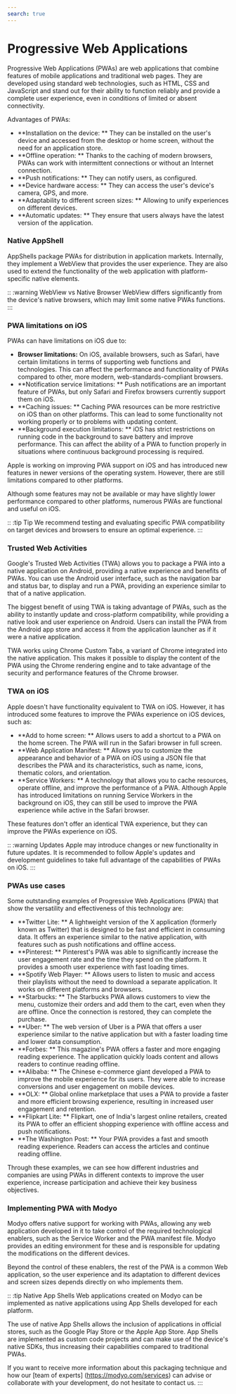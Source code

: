 ```yaml
---
search: true
---
```


# Progressive Web Applications

Progressive Web Applications (PWAs) are web applications that combine features of mobile applications and traditional web pages. They are developed using standard web technologies, such as HTML, CSS and JavaScript and stand out for their ability to function reliably and provide a complete user experience, even in conditions of limited or absent connectivity.

Advantages of PWAs:

- **Installation on the device: ** They can be installed on the user's device and accessed from the desktop or home screen, without the need for an application store.
- **Offline operation: ** Thanks to the caching of modern browsers, PWAs can work with intermittent connections or without an Internet connection.
- **Push notifications: ** They can notify users, as configured.
- **Device hardware access: ** They can access the user's device's camera, GPS, and more.
- **Adaptability to different screen sizes: ** Allowing to unify experiences on different devices.
- **Automatic updates: ** They ensure that users always have the latest version of the application.


### Native AppShell

AppShells package PWAs for distribution in application markets. Internally, they implement a WebView that provides the user experience. They are also used to extend the functionality of the web application with platform-specific native elements.

:: :warning WebView vs Native Browser
WebView differs significantly from the device's native browsers, which may limit some native PWAs functions.
:::

### PWA limitations on iOS

PWAs can have limitations on iOS due to:

- **Browser limitations:** On iOS, available browsers, such as Safari, have certain limitations in terms of supporting web functions and technologies. This can affect the performance and functionality of PWAs compared to other, more modern, web-standards-compliant browsers.
- **Notification service limitations: ** Push notifications are an important feature of PWAs, but only Safari and Firefox browsers currently support them on iOS.
- **Caching issues: ** Caching PWA resources can be more restrictive on iOS than on other platforms. This can lead to some functionality not working properly or to problems with updating content.
- **Background execution limitations: ** iOS has strict restrictions on running code in the background to save battery and improve performance. This can affect the ability of a PWA to function properly in situations where continuous background processing is required.

Apple is working on improving PWA support on iOS and has introduced new features in newer versions of the operating system. However, there are still limitations compared to other platforms.

Although some features may not be available or may have slightly lower performance compared to other platforms, numerous PWAs are functional and useful on iOS.

:: :tip Tip
We recommend testing and evaluating specific PWA compatibility on target devices and browsers to ensure an optimal experience.
:::


### Trusted Web Activities

Google's Trusted Web Activities (TWA) allows you to package a PWA into a native application on Android, providing a native experience and benefits of PWAs. You can use the Android user interface, such as the navigation bar and status bar, to display and run a PWA, providing an experience similar to that of a native application.

The biggest benefit of using TWA is taking advantage of PWAs, such as the ability to instantly update and cross-platform compatibility, while providing a native look and user experience on Android. Users can install the PWA from the Android app store and access it from the application launcher as if it were a native application.

TWA works using Chrome Custom Tabs, a variant of Chrome integrated into the native application. This makes it possible to display the content of the PWA using the Chrome rendering engine and to take advantage of the security and performance features of the Chrome browser.


### TWA on iOS

Apple doesn't have functionality equivalent to TWA on iOS. However, it has introduced some features to improve the PWAs experience on iOS devices, such as:

- **Add to home screen: ** Allows users to add a shortcut to a PWA on the home screen. The PWA will run in the Safari browser in full screen.
- **Web Application Manifest: ** Allows you to customize the appearance and behavior of a PWA on iOS using a JSON file that describes the PWA and its characteristics, such as name, icons, thematic colors, and orientation.
- **Service Workers: ** A technology that allows you to cache resources, operate offline, and improve the performance of a PWA. Although Apple has introduced limitations on running Service Workers in the background on iOS, they can still be used to improve the PWA experience while active in the Safari browser.

These features don't offer an identical TWA experience, but they can improve the PWAs experience on iOS.

:: :warning Updates
Apple may introduce changes or new functionality in future updates. It is recommended to follow Apple's updates and development guidelines to take full advantage of the capabilities of PWAs on iOS.
:::


### PWAs use cases

Some outstanding examples of Progressive Web Applications (PWA) that show the versatility and effectiveness of this technology are:

- **Twitter Lite: ** A lightweight version of the X application (formerly known as Twitter) that is designed to be fast and efficient in consuming data. It offers an experience similar to the native application, with features such as push notifications and offline access.
- **Pinterest: ** Pinterest's PWA was able to significantly increase the user engagement rate and the time they spend on the platform. It provides a smooth user experience with fast loading times.
- **Spotify Web Player: ** Allows users to listen to music and access their playlists without the need to download a separate application. It works on different platforms and browsers.
- **Starbucks: ** The Starbucks PWA allows customers to view the menu, customize their orders and add them to the cart, even when they are offline. Once the connection is restored, they can complete the purchase.
- **Uber: ** The web version of Uber is a PWA that offers a user experience similar to the native application but with a faster loading time and lower data consumption.
- **Forbes: ** This magazine's PWA offers a faster and more engaging reading experience. The application quickly loads content and allows readers to continue reading offline.
- **Alibaba: ** The Chinese e-commerce giant developed a PWA to improve the mobile experience for its users. They were able to increase conversions and user engagement on mobile devices.
- **OLX: ** Global online marketplace that uses a PWA to provide a faster and more efficient browsing experience, resulting in increased user engagement and retention.
- **Flipkart Lite: ** Flipkart, one of India's largest online retailers, created its PWA to offer an efficient shopping experience with offline access and push notifications.
- **The Washington Post: ** Your PWA provides a fast and smooth reading experience. Readers can access the articles and continue reading offline.

Through these examples, we can see how different industries and companies are using PWAs in different contexts to improve the user experience, increase participation and achieve their key business objectives.


### Implementing PWA with Modyo

Modyo offers native support for working with PWAs, allowing any web application developed in it to take control of the required technological enablers, such as the Service Worker and the PWA manifest file. Modyo provides an editing environment for these and is responsible for updating the modifications on the different devices.

Beyond the control of these enablers, the rest of the PWA is a common Web application, so the user experience and its adaptation to different devices and screen sizes depends directly on who implements them.

:: :tip Native App Shells
Web applications created on Modyo can be implemented as native applications using App Shells developed for each platform.

The use of native App Shells allows the inclusion of applications in official stores, such as the Google Play Store or the Apple App Store. App Shells are implemented as custom code projects and can make use of the device's native SDKs, thus increasing their capabilities compared to traditional PWAs.

If you want to receive more information about this packaging technique and how our [team of experts] (https://modyo.com/services) can advise or collaborate with your development, do not hesitate to contact us.
:::
